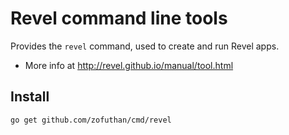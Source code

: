 # Revel command line tools

Provides the `revel` command, used to create and run Revel apps.

- More info at http://revel.github.io/manual/tool.html

Install
------------
```bash
go get github.com/zofuthan/cmd/revel
```
